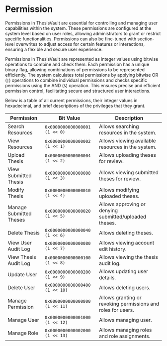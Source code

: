 # Permission

Permissions in ThesisVault are essential for controlling and managing user capabilities 
within the system. These permissions are configured at the system level based on user 
roles, allowing administrators to grant or restrict specific functionalities. Permissions can also be 
fine-tuned with section-level overwrites to adjust access for certain features or interactions, ensuring a flexible and 
secure user experience.

Permissions in ThesisVault are represented as integer values using bitwise operations to combine and check them. 
Each permission has a unique binary flag, allowing combinations of permissions to be represented efficiently. 
The system calculates total permissions by applying bitwise OR (`|`) operations to combine individual permissions and 
checks specific permissions using the AND (`&`) operation. This ensures precise and efficient permission control, 
facilitating secure and structured user interactions.

Below is a table of all current permissions, their integer values in hexadecimal, and brief descriptions of 
the privileges that they grant.

| Permission              | Bit Value                        | Description                                                  |
|-------------------------|----------------------------------|--------------------------------------------------------------|
| Search Resources        | `0x0000000000000001` `(1 << 0)`  | Allows searching resources in the system.                    |
| View Resources          | `0x0000000000000002` `(1 << 1)`  | Allows viewing available resources in the system.            |
| Upload Thesis           | `0x0000000000000004` `(1 << 2)`  | Allows uploading theses for review.                          |
| View Submitted Thesis   | `0x0000000000000008` `(1 << 3)`  | Allows viewing submitted theses for review.                  |
| Modify Thesis           | `0x0000000000000010` `(1 << 4)`  | Allows modifying uploaded theses.                            |
| Manage Submitted Theses | `0x0000000000000020` `(1 << 5)`  | Allows approving or denying submitted/uploaded theses.       |
| Delete Thesis           | `0x0000000000000040` `(1 << 6)`  | Allows deleting theses.                                      |
| View User Audit Log     | `0x0000000000000080` `(1 << 7)`  | Allows viewing account edit history.                         |
| View Thesis Audit Log   | `0x0000000000000100` `(1 << 8)`  | Allows viewing the thesis audit log.                         |
| Update User             | `0x0000000000000200` `(1 << 9)`  | Allows updating user details.                                |
| Delete User             | `0x0000000000000400` `(1 << 10)` | Allows deleting users.                                       |
| Manage Permission       | `0x0000000000000800` `(1 << 11)` | Allows granting or revoking permissions and roles for users. |
| Manage User             | `0x0000000000001000` `(1 << 12)` | Allows managing user.                                        |
| Manage Role             | `0x0000000000002000` `(1 << 13)` | Allows managing roles and role assignments.                  |

